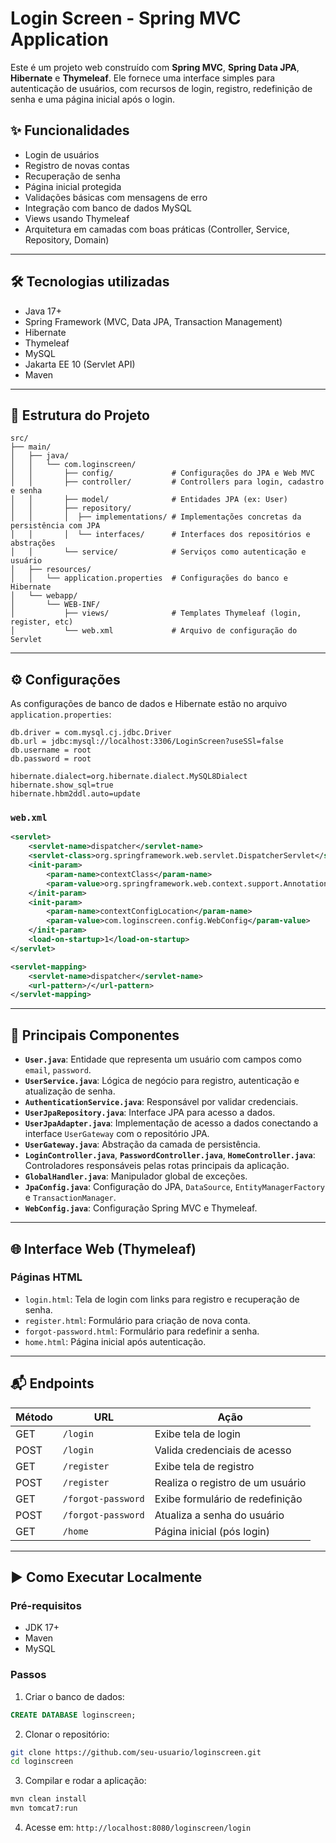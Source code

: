 
# Login Screen - Spring MVC Application

Este é um projeto web construído com **Spring MVC**, **Spring Data JPA**, **Hibernate** e **Thymeleaf**. Ele fornece uma interface simples para autenticação de usuários, com recursos de login, registro, redefinição de senha e uma página inicial após o login.

## ✨ Funcionalidades

- Login de usuários
- Registro de novas contas
- Recuperação de senha
- Página inicial protegida
- Validações básicas com mensagens de erro
- Integração com banco de dados MySQL
- Views usando Thymeleaf
- Arquitetura em camadas com boas práticas (Controller, Service, Repository, Domain)

---

## 🛠️ Tecnologias utilizadas

- Java 17+
- Spring Framework (MVC, Data JPA, Transaction Management)
- Hibernate
- Thymeleaf
- MySQL
- Jakarta EE 10 (Servlet API)
- Maven

---

## 📁 Estrutura do Projeto

```
src/
├── main/
│   ├── java/
│   │   └── com.loginscreen/
│   │       ├── config/             # Configurações do JPA e Web MVC
│   │       ├── controller/         # Controllers para login, cadastro e senha
│   │       ├── model/              # Entidades JPA (ex: User)
│   │       ├── repository/           
│   │       │  ├── implementations/ # Implementações concretas da persistência com JPA
│   │       │  └── interfaces/      # Interfaces dos repositórios e abstrações
│   │       └── service/            # Serviços como autenticação e usuário
│   ├── resources/
│   │   └── application.properties  # Configurações do banco e Hibernate
│   └── webapp/
│       └── WEB-INF/
│           ├── views/              # Templates Thymeleaf (login, register, etc)
│           └── web.xml             # Arquivo de configuração do Servlet
```

---

## ⚙️ Configurações

As configurações de banco de dados e Hibernate estão no arquivo `application.properties`:

```
db.driver = com.mysql.cj.jdbc.Driver
db.url = jdbc:mysql://localhost:3306/LoginScreen?useSSl=false
db.username = root
db.password = root

hibernate.dialect=org.hibernate.dialect.MySQL8Dialect
hibernate.show_sql=true
hibernate.hbm2ddl.auto=update
```

### `web.xml`

```xml
<servlet>
    <servlet-name>dispatcher</servlet-name>
    <servlet-class>org.springframework.web.servlet.DispatcherServlet</servlet-class>
    <init-param>
        <param-name>contextClass</param-name>
        <param-value>org.springframework.web.context.support.AnnotationConfigWebApplicationContext</param-value>
    </init-param>
    <init-param>
        <param-name>contextConfigLocation</param-name>
        <param-value>com.loginscreen.config.WebConfig</param-value>
    </init-param>
    <load-on-startup>1</load-on-startup>
</servlet>

<servlet-mapping>
    <servlet-name>dispatcher</servlet-name>
    <url-pattern>/</url-pattern>
</servlet-mapping>
```

---

## 🧩 Principais Componentes

- **`User.java`**: Entidade que representa um usuário com campos como `email`, `password`.
- **`UserService.java`**: Lógica de negócio para registro, autenticação e atualização de senha.
- **`AuthenticationService.java`**: Responsável por validar credenciais.
- **`UserJpaRepository.java`**: Interface JPA para acesso a dados.
- **`UserJpaAdapter.java`**: Implementação de acesso a dados conectando a interface `UserGateway` com o repositório JPA.
- **`UserGateway.java`**: Abstração da camada de persistência.
- **`LoginController.java`**, **`PasswordController.java`**, **`HomeController.java`**: Controladores responsáveis pelas rotas principais da aplicação.
- **`GlobalHandler.java`**: Manipulador global de exceções.
- **`JpaConfig.java`**: Configuração do JPA, `DataSource`, `EntityManagerFactory` e `TransactionManager`.
- **`WebConfig.java`**: Configuração Spring MVC e Thymeleaf.

---

## 🌐 Interface Web (Thymeleaf)

### Páginas HTML

- `login.html`: Tela de login com links para registro e recuperação de senha.
- `register.html`: Formulário para criação de nova conta.
- `forgot-password.html`: Formulário para redefinir a senha.
- `home.html`: Página inicial após autenticação.

---

## 📬 Endpoints

| Método | URL                  | Ação                              |
|--------|----------------------|-----------------------------------|
| GET    | `/login`             | Exibe tela de login               |
| POST   | `/login`             | Valida credenciais de acesso      |
| GET    | `/register`          | Exibe tela de registro            |
| POST   | `/register`          | Realiza o registro de um usuário  |
| GET    | `/forgot-password`   | Exibe formulário de redefinição   |
| POST   | `/forgot-password`   | Atualiza a senha do usuário       |
| GET    | `/home`              | Página inicial (pós login)        |

---

## ▶️ Como Executar Localmente

### Pré-requisitos

- JDK 17+
- Maven
- MySQL

### Passos

1. Criar o banco de dados:

```sql
CREATE DATABASE loginscreen;
```

2. Clonar o repositório:

```bash
git clone https://github.com/seu-usuario/loginscreen.git
cd loginscreen
```

3. Compilar e rodar a aplicação:

```bash
mvn clean install
mvn tomcat7:run
```

4. Acesse em: `http://localhost:8080/loginscreen/login`
